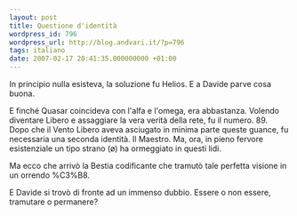 ```yaml
---
layout: post
title: Questione d'identità
wordpress_id: 796
wordpress_url: http://blog.andvari.it/?p=796
tags: italiano
date: 2007-02-17 20:41:35.000000000 +01:00
---
```

In principio nulla esisteva, la soluzione fu Helios. E a Davide parve cosa buona.

E finché Quasar coincideva con l'alfa e l'omega, era abbastanza. Volendo diventare Libero e assaggiare la vera verità della rete, fu il numero. 89. Dopo che il Vento Libero aveva asciugato in minima parte queste guance, fu necessaria una seconda identità. Il Maestro. Ma, ora, in pieno fervore esistenziale un tipo strano (ø) ha ormeggiato in questi lidi.

Ma ecco che arrivò la Bestia codificante che tramutò tale perfetta visione in un orrendo %C3%B8.

E Davide si trovò di fronte ad un immenso dubbio.  Essere o non essere, tramutare o permanere?
